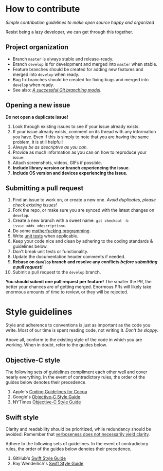 # How to contribute

*Simple contribution guidelines to make open source happy and organized*

Resist being a lazy developer, we can get through this together.

## Project organization

* Branch `master` is always stable and release-ready.
* Branch `develop` is for development and merged into `master` when stable.
* Feature branches should be created for adding new features and merged into `develop` when ready.
* Bug fix branches should be created for fixing bugs and merged into `develop` when ready.
* See also: [*A successful Git branching model*](http://nvie.com/posts/a-successful-git-branching-model).

## Opening a new issue

**Do not open a duplicate issue!**

1. Look through existing issues to see if your issue already exists.
2. If your issue already exists, comment on its thread with any information you have. Even if this is simply to note that you are having the same problem, it is still helpful!
3. Always *be as descriptive as you can*.
4. Provide as much information as you can on how to reproduce your issue.
5. Attach screenshots, videos, GIFs if possible.
6. **Include library version or branch experiencing the issue.**
7. **Include OS version and devices experiencing the issue.**

## Submitting a pull request

1. Find an issue to work on, or create a new one. *Avoid duplicates, please check existing issues!*
2. Fork the repo, or make sure you are synced with the latest changes on `develop`.
3. Create a new branch with a sweet name: `git checkout -b issue_<##>_<description>`.
4. Do some [motherfucking programming](http://programming-motherfucker.com).
5. Write [unit tests](http://nshipster.com/unit-testing) when applicable.
6. Keep your code nice and clean by adhering to the coding standards & guidelines below.
7. Don't break unit tests or functionality.
8. Update the documentation header comments if needed.
9. **Rebase on `develop` branch and resolve any conflicts _before submitting a pull request!_**
10. Submit a pull request to the `develop` branch.

**You should submit one pull request per feature!** The smaller the PR, the better your chances are of getting merged. Enormous PRs will likely take enormous amounts of time to review, or they will be rejected.

# Style guidelines

Style and adherence to conventions is just as important as the code you write. Most of our time is spent reading code, not writing it. *Don't be sloppy.*

Above all, conform to the existing style of the code in which you are working. When in doubt, refer to the guides below.

## Objective-C style

The following sets of guidelines compliment each other well and cover nearly everything. In the event of contradictory rules, the order of the guides below denotes their precedence.

1. Apple's [Coding Guidelines for Cocoa](https://developer.apple.com/library/mac/documentation/Cocoa/Conceptual/CodingGuidelines/CodingGuidelines.html)
2. Google's [Objective-C Style Guide](http://google-styleguide.googlecode.com/svn/trunk/objcguide.xml)
3. NYTimes [Objective-C Style Guide](https://github.com/NYTimes/objective-c-style-guide)

## Swift style

Clarity and readability should be prioritized, while redundancy should be avoided. Remember that [verboseness does not necessarily yield clarity](http://radex.io/swift/methods/). 

Adhere to the following sets of guidelines. In the event of contradictory rules, the order of the guides below denotes their precedence.

1. GitHub's [Swift Style Guide](https://github.com/github/swift-style-guide)
2. Ray Wenderlich's [Swift Style Guide](https://github.com/raywenderlich/swift-style-guide)

